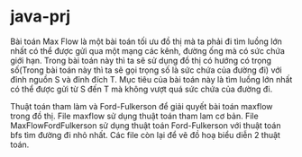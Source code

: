 # java-prj
Bài toán Max Flow là một bài toán tối ưu đồ thị mà ta phải đi tìm luồng lớn nhất có thể được gửi qua một mạng các kênh, đường ống mà có sức chứa giới hạn.
Trong bài toán này thì ta sẽ sử dụng đồ thị có hướng có trọng số(Trong bài toán này thì ta sẽ gọi trọng số là sức chứa của đường đi) với đỉnh nguồn S và đỉnh đích T. Mục tiêu của bài toán này là tìm luồng lớn nhất có thể được gửi từ S đến T mà không vượt quá sức chứa của đường đi.

Thuật toán tham làm và Ford-Fulkerson để giải quyết bài toán  maxflow trong đồ thị.
File maxflow sử dụng thuật toán tham lam cơ bản.
File MaxFlowFordFulkerson sử dụng thuật toán Ford-Fulkerson với thuật toán bfs tìm đường đi nhỏ nhất.
Các file còn lại để vẽ đồ hoạ biểu diễn 2 thuật toán.